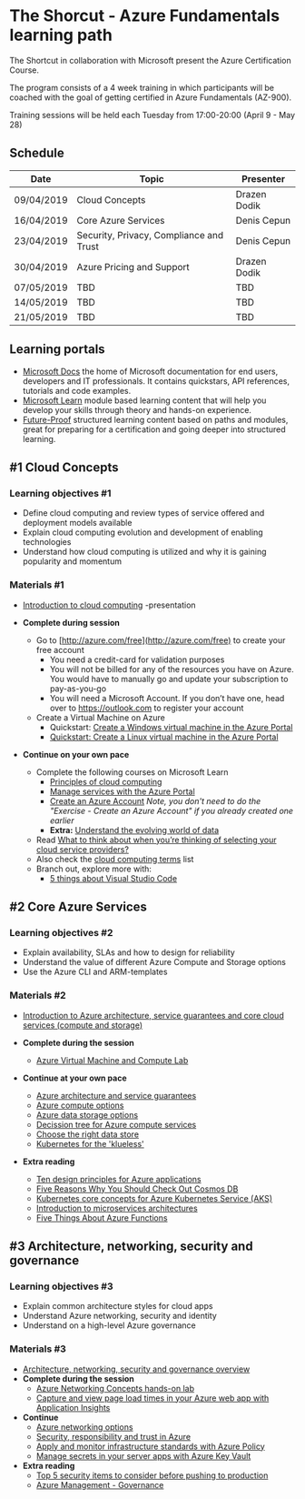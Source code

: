 # The Shorcut - Azure Fundamentals learning path

The Shortcut in collaboration with Microsoft present the Azure Certification Course.

The program consists of a 4 week training in which participants will be coached with the goal of getting certified in Azure Fundamentals (AZ-900).

Training sessions will be held each Tuesday from 17:00-20:00 (April 9 - May 28)

## Schedule

Date | Topic | Presenter
---------- | ---- | ----
09/04/2019 | Cloud Concepts | Drazen Dodik
16/04/2019 | Core Azure Services | Denis Cepun
23/04/2019 | Security, Privacy, Compliance and Trust | Denis Cepun
30/04/2019 | Azure Pricing and Support | Drazen Dodik
07/05/2019 | TBD | TBD
14/05/2019 | TBD | TBD
21/05/2019 | TBD | TBD

## Learning portals

- [Microsoft Docs](http://docs.microsoft.com/) the home of Microsoft documentation for end users, developers and IT professionals. It contains quickstars, API references, tutorials and code examples.
- [Microsoft Learn](http://docs.microsoft.com/learn/) module based learning content that will help you develop your skills through theory and hands-on experience.
- [Future-Proof](http://future-proof.net) structured learning content based on paths and modules, great for preparing for a certification and going deeper into structured learning.

## #1 Cloud Concepts

### Learning objectives #1

- Define cloud computing and review types of service offered and deployment models available
- Explain cloud computing evolution and development of enabling technologies
- Understand how cloud computing is utilized and why it is gaining popularity and momentum

### Materials #1

- [Introduction to cloud computing](http://www.google.com) -presentation
- **Complete during session**
  - Go to [http://azure.com/free](http://azure.com/free) to create your free account
    - You need a credit-card for validation purposes
    - You will not be billed for any of the resources you have on Azure. You would have to manually go and update your subscription to pay-as-you-go
    - You will need a Microsoft Account. If you don’t have one, head over to https://outlook.com to register your account
  - Create a Virtual Machine on Azure
    - Quickstart: [Create a Windows virtual machine in the Azure Portal](https://docs.microsoft.com/en-us/azure/virtual-machines/windows/quick-create-portal)
    - [Quickstart: Create a Linux virtual machine in the Azure Portal](https://github.com/MicrosoftDocs/azure-docs/blob/master/articles/virtual-machines/linux/quick-create-portal.md)

- **Continue on your own pace**
  - Complete the following courses on Microsoft Learn
    - [Principles of cloud computing](https://docs.microsoft.com/en-gb/learn/modules/principles-cloud-computing/index)
    - [Manage services with the Azure Portal](https://docs.microsoft.com/en-gb/learn/modules/tour-azure-portal/index)
    - [Create an Azure Account](https://docs.microsoft.com/en-gb/learn/modules/create-an-azure-account/index) *Note, you don't need to do the "Exercise - Create an Azure Account" if you already created one earlier*
    - **Extra:** [Understand the evolving world of data](https://docs.microsoft.com/en-us/learn/modules/evolving-world-of-data/)
  - Read [What to think about when you’re thinking of selecting your cloud service providers?](https://azure.microsoft.com/en-us/overview/choosing-a-cloud-service-provider/)
  - Also check the [cloud computing terms](https://azure.microsoft.com/en-us/overview/cloud-computing-dictionary/) list
  - Branch out, explore more with:
    - [5 things about Visual Studio Code](https://channel9.msdn.com/Shows/5-Things/Episode-8-Five-Things-About-Visual-Studio-Code)

## #2 Core Azure Services

### Learning objectives #2

- Explain availability, SLAs and how to design for reliability
- Understand the value of different Azure Compute and Storage options
- Use the Azure CLI and ARM-templates

### Materials #2

- [Introduction to Azure architecture, service guarantees and core cloud services (compute and storage)](www.google.com)

- **Complete during the session**
  - [Azure Virtual Machine and Compute Lab](https://handsonlabs.microsoft.com/handsonlabs/SelfPacedLabs?storyId=story://content-private/content/iai/azure100/azure100experience2/1_story_virtual_machines_compute)
- **Continue at your own pace**
  - [Azure architecture and service guarantees](https://docs.microsoft.com/en-gb/learn/modules/explore-azure-infrastructure/index)
  - [Azure compute options](https://docs.microsoft.com/en-gb/learn/modules/intro-to-azure-compute/index)
  - [Azure data storage options](https://docs.microsoft.com/en-gb/learn/modules/intro-to-data-in-azure/index)
  - [Decission tree for Azure compute services](https://docs.microsoft.com/en-us/azure/architecture/guide/technology-choices/compute-decision-tree)
  - [Choose the right data store](https://docs.microsoft.com/en-us/azure/architecture/guide/technology-choices/data-store-overview)
  - [Kubernetes for the 'klueless'](https://channel9.msdn.com/events/Connect/Microsoft-Connect--2018/T110)

- **Extra reading**
  - [Ten design principles for Azure applications](https://docs.microsoft.com/en-us/azure/architecture/guide/design-principles/)
  - [Five Reasons Why You Should Check Out Cosmos DB](https://channel9.msdn.com/Shows/5-Things/Five-Reasons-Why-You-Should-Check-Out-Cosmos-DB)
  - [Kubernetes core concepts for Azure Kubernetes Service (AKS)](https://docs.microsoft.com/en-us/azure/aks/concepts-clusters-workloads)
  - [Introduction to microservices architectures](https://docs.microsoft.com/en-us/azure/architecture/microservices/introduction)
  - [Five Things About Azure Functions](https://channel9.msdn.com/Shows/5-Things/Five-Things-About-Azure-Functions?term=serverless)

## #3 Architecture, networking, security and governance

### Learning objectives #3

- Explain common architecture styles for cloud apps
- Understand Azure networking, security and identity
- Understand on a high-level Azure governance

### Materials #3

- [Architecture, networking, security and governance overview](http://google.com)
- __Complete during the session__
  - [Azure Networking Concepts hands-on lab](https://handsonlabs.microsoft.com/handsonlabs/SelfPacedLabs?storyId=story://content-private/content/iai/azure100/azure100experience1/2_story_networking_concepts)
  - [Capture and view page load times in your Azure web app with Application Insights](https://docs.microsoft.com/en-gb/learn/modules/capture-page-load-times-application-insights/)
- __Continue__
  - [Azure networking options](https://docs.microsoft.com/en-gb/learn/modules/intro-to-azure-networking/index)
  - [Security, responsibility and trust in Azure](https://docs.microsoft.com/en-gb/learn/modules/intro-to-security-in-azure/index)
  - [Apply and monitor infrastructure standards with Azure Policy](https://docs.microsoft.com/en-gb/learn/modules/intro-to-governance/index)
  - [Manage secrets in your server apps with Azure Key Vault](https://docs.microsoft.com/en-gb/learn/modules/manage-secrets-with-azure-key-vault/)
- __Extra reading__
  - [Top 5 security items to consider before pushing to production](https://docs.microsoft.com/en-gb/learn/modules/top-5-security-items-to-consider/)
  - [Azure Management - Governance](https://docs.microsoft.com/en-us/azure/governance/)